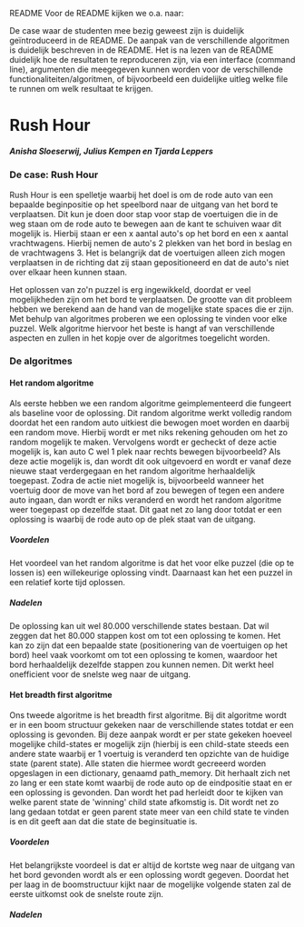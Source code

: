 README
Voor de README kijken we o.a. naar:

De case waar de studenten mee bezig geweest zijn is duidelijk geïntroduceerd in de README.
De aanpak van de verschillende algoritmen is duidelijk beschreven in de README.
Het is na lezen van de README duidelijk hoe de resultaten te reproduceren zijn, via een interface (command line), argumenten die meegegeven kunnen worden voor de verschillende functionaliteiten/algoritmen, of bijvoorbeeld een duidelijke uitleg welke file te runnen om welk resultaat te krijgen.

# Rush Hour
##### Anisha Sloeserwij, Julius Kempen en Tjarda Leppers

### De case: Rush Hour
Rush Hour is een spelletje waarbij het doel is om de rode auto van een bepaalde beginpositie op het speelbord naar de uitgang van het bord te verplaatsen.
Dit kun je doen door stap voor stap de voertuigen die in de weg staan om de rode auto te bewegen aan de kant te schuiven waar dit mogelijk is. 
Hierbij staan er een x aantal auto's op het bord en een x aantal vrachtwagens. Hierbij nemen de auto's 2 plekken van het bord in beslag en de vrachtwagens 3.
Het is belangrijk dat de voertuigen alleen zich mogen verplaatsen in de richting dat zij staan gepositioneerd en dat de auto's niet over elkaar heen kunnen staan.

Het oplossen van zo'n puzzel is erg ingewikkeld, doordat er veel mogelijkheden zijn om het bord te verplaatsen.
De grootte van dit probleem hebben we berekend aan de hand van de mogelijke state spaces die er zijn. 
Met behulp van algoritmes proberen we een oplossing te vinden voor elke puzzel. 
Welk algoritme hiervoor het beste is hangt af van verschillende aspecten en zullen in het kopje over de algoritmes toegelicht worden. 

### De algoritmes
#### Het random algoritme
Als eerste hebben we een random algoritme geimplementeerd die fungeert als baseline voor de oplossing. 
Dit random algoritme werkt volledig random doordat het een random auto uitkiest die bewogen moet worden en daarbij een random move.
Hierbij wordt er met niks rekening gehouden om het zo random mogelijk te maken. 
Vervolgens wordt er gecheckt of deze actie mogelijk is, kan auto C wel 1 plek naar rechts bewegen bijvoorbeeld?
Als deze actie mogelijk is, dan wordt dit ook uitgevoerd en wordt er vanaf deze nieuwe staat verdergegaan en het random algoritme herhaaldelijk toegepast.
Zodra de actie niet mogelijk is, bijvoorbeeld wanneer het voertuig door de move van het bord af zou bewegen of tegen een andere auto ingaan, dan wordt er niks veranderd en wordt het random algoritme weer toegepast op dezelfde staat.
Dit gaat net zo lang door totdat er een oplossing is waarbij de rode auto op de plek staat van de uitgang. 

##### Voordelen
Het voordeel van het random algoritme is dat het voor elke puzzel (die op te lossen is) een willekeurige oplossing vindt.
Daarnaast kan het een puzzel in een relatief korte tijd oplossen.

##### Nadelen
De oplossing kan uit wel 80.000 verschillende states bestaan. Dat wil zeggen dat het 80.000 stappen kost om tot een oplossing te komen. 
Het kan zo zijn dat een bepaalde state (positionering van de voertuigen op het bord) heel vaak voorkomt om tot een oplossing te komen, waardoor het bord herhaaldelijk dezelfde stappen zou kunnen nemen. Dit werkt heel onefficient voor de snelste weg naar de uitgang.

#### Het breadth first algoritme
Ons tweede algoritme is het breadth first algoritme. 
Bij dit algoritme wordt er in een boom structuur gekeken naar de verschillende states totdat er een oplossing is gevonden. 
Bij deze aanpak wordt er per state gekeken hoeveel mogelijke child-states er mogelijk zijn (hierbij is een child-state steeds een andere state waarbij er 1 voertuig is veranderd ten opzichte van de huidige state (parent state).
Alle staten die hiermee wordt gecreeerd worden opgeslagen in een dictionary, genaamd path_memory.
Dit herhaalt zich net zo lang er een state komt waarbij de rode auto op de eindpositie staat en er een oplossing is gevonden. 
Dan wordt het pad herleidt door te kijken van welke parent state de 'winning' child state afkomstig is.
Dit wordt net zo lang gedaan totdat er geen parent state meer van een child state te vinden is en dit geeft aan dat die state de beginsituatie is. 

##### Voordelen
Het belangrijkste voordeel is dat er altijd de kortste weg naar de uitgang van het bord gevonden wordt als er een oplossing wordt gegeven.
Doordat het per laag in de boomstructuur kijkt naar de mogelijke volgende staten zal de eerste uitkomst ook de snelste route zijn. 

##### Nadelen



